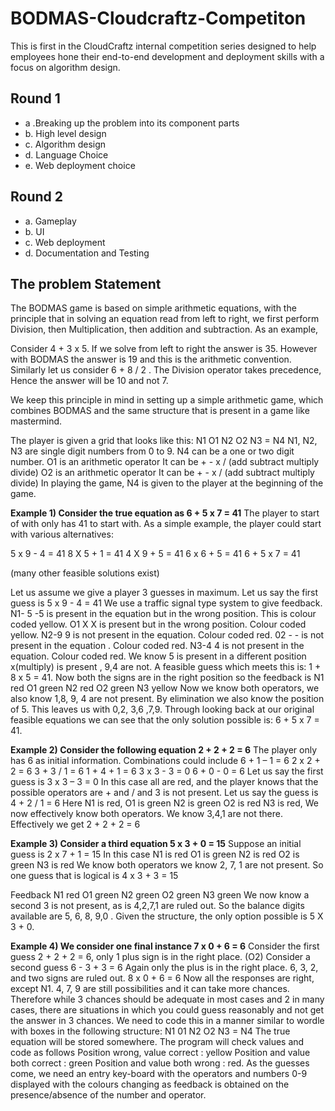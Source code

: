 # BODMAS-Cloudcraftz-Competiton
This is first in the CloudCraftz internal competition series designed to help employees hone their
end-to-end development and deployment skills with a focus on algorithm design.

## Round 1 
- a .Breaking up the problem into its component parts
- b. High level design
- c. Algorithm design
- d. Language Choice
- e. Web deployment choice

## Round 2
- a. Gameplay
- b. UI
- c. Web deployment
- d. Documentation and Testing

## The problem Statement

The BODMAS game is based on simple arithmetic equations, with the principle that in solving an
equation read from left to right, we first perform Division, then Multiplication, then addition and
subtraction. As an example,

Consider 4 + 3 x 5. If we solve from left to right the answer is 35. However with BODMAS the
answer is 19 and this is the arithmetic convention.
Similarly let us consider 6 + 8 / 2 . The Division operator takes precedence, Hence the answer will
be 10 and not 7.

We keep this principle in mind in setting up a simple arithmetic game, which combines BODMAS and
the same structure that is present in a game like mastermind.

The player is given a grid that looks like this:
N1 O1 N2 O2 N3 = N4
N1, N2, N3 are single digit numbers from 0 to 9.
N4 can be a one or two digit number.
O1 is an arithmetic operator It can be + - x / (add subtract multiply divide)
O2 is an arithmetic operator It can be + - x / (add subtract multiply divide)
In playing the game, N4 is given to the player at the beginning of the game.

**Example 1) Consider the true equation as 6 + 5 x 7 = 41**
The player to start of with only has 41 to start with. As a simple example, the player could start with
various alternatives:

5 x 9 - 4 = 41
8 X 5 + 1 = 41
4 X 9 + 5 = 41
6 x 6 + 5 = 41
6 + 5 x 7 = 41

(many other feasible solutions exist)

Let us assume we give a player 3 guesses in maximum.
Let us say the first guess is 5 x 9 - 4 = 41
We use a traffic signal type system to give feedback.
N1- 5 -5 is present in the equation but in the wrong position. This is colour coded yellow.
O1 X X is present but in the wrong position. Colour coded yellow.
N2-9 9 is not present in the equation. Colour coded red.
02 - - is not present in the equation . Colour coded red.
N3-4 4 is not present in the equation. Colour coded red.
We know 5 is present in a different position x(multiply) is present , 9,4 are not.
A feasible guess which meets this is: 1 + 8 x 5 = 41.
Now both the signs are in the right position so the feedback is
N1 red O1 green N2 red O2 green N3 yellow
Now we know both operators, we also know 1,8, 9, 4 are not present. By elimination we also know
the position of 5.
This leaves us with 0,2, 3,6 ,7,9. Through looking back at our original feasible equations we can see
that the only solution possible is: 6 + 5 x 7 = 41.

**Example 2) Consider the following equation 2 + 2 + 2 = 6**
The player only has 6 as initial information. Combinations could include
6 + 1 – 1 = 6
2 x 2 + 2 = 6
3 + 3 / 1 = 6
1 + 4 + 1 = 6
3 x 3 - 3 = 0
6 + 0 - 0 = 6
Let us say the first guess is 3 x 3 – 3 = 0
In this case all are red, and the player knows that the possible operators are + and / and 3 is not
present.
Let us say the guess is 4 + 2 / 1 = 6
Here N1 is red, O1 is green N2 is green O2 is red N3 is red,
We now effectively know both operators. We know 3,4,1 are not there.
Effectively we get 2 + 2 + 2 = 6

**Example 3) Consider a third equation 5 x 3 + 0 = 15**
Suppose an initial guess is 2 x 7 + 1 = 15
In this case N1 is red O1 is green N2 is red O2 is green N3 is red
We know both operators we know 2, 7, 1 are not present.
So one guess that is logical is 4 x 3 + 3 = 15

Feedback N1 red O1 green N2 green O2 green N3 green
We now know a second 3 is not present, as is 4,2,7,1 are ruled out. So the balance digits available
are 5, 6, 8, 9,0 .
Given the structure, the only option possible is 5 X 3 + 0.

**Example 4) We consider one final instance 7 x 0 + 6 = 6**
Consider the first guess 2 + 2 + 2 = 6, only 1 plus sign is in the right place. (O2)
Consider a second guess 6 - 3 + 3 = 6 Again only the plus is in the right place. 6, 3, 2, and two signs
are ruled out.
8 x 0 + 6 = 6 Now all the responses are right, except N1.
4, 7, 9 are still possibilities and it can take more chances.
Therefore while 3 chances should be adequate in most cases and 2 in many cases, there are
situations in which you could guess reasonably and not get the answer in 3 chances.
We need to code this in a manner similar to wordle with boxes in the following structure:
N1 01 N2 O2 N3 = N4
The true equation will be stored somewhere.
The program will check values and code as follows
Position wrong, value correct : yellow
Position and value both correct : green
Position and value both wrong : red.
As the guesses come, we need an entry key-board with the operators and numbers 0-9 displayed
with the colours changing as feedback is obtained on the presence/absence of the number and
operator.




